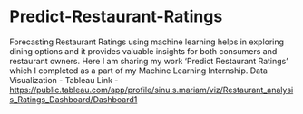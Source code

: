 # Predict-Restaurant-Ratings
Forecasting Restaurant Ratings using machine learning helps in exploring dining options and it provides valuable insights for both consumers and restaurant owners.
Here I am sharing my work ‘Predict Restaurant Ratings’ which I completed as a part of my Machine Learning Internship.
Data Visualization - Tableau Link - https://public.tableau.com/app/profile/sinu.s.mariam/viz/Restaurant_analysis_Ratings_Dashboard/Dashboard1
